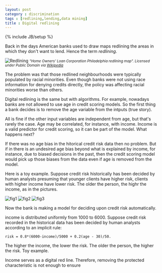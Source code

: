 ```yaml
---
layout: post
category : discrimination
tags : [redlining,lending,data mining]
title : Digital redlining
---
```

{% include JB/setup %}

Back in the days American banks used to draw maps redlining the areas in which they don't want to lend. Hence the term *redlining*.

![Redlining](http://zliobaite.github.io/assets/redlining.jpg) 
*<small> "Home Owners' Loan Corporation Philadelphia redlining map". Licensed under Public Domain via [Wikipedia](http://en.wikipedia.org/wiki/File:Home_Owners%27_Loan_Corporation_Philadelphia_redlining_map.jpg#/media/File:Home_Owners%27_Loan_Corporation_Philadelphia_redlining_map.jpg)</small>*

The problem was that those redlined neighbourhoods were typically populated by racial minorities. Even though banks were not using race information for denying credits directly, the policy was affecting racial minorities worse than others.  

Digital redlining is the same but with algorithms. For example, nowadays banks are not allowed to use age in credit scoring models. So the first thing a bank decides is to remove the age variable from the intputs (true story). 

All is fine if the other input variables are independent from age, but that's rarely the case. Age may be correlated, for instance, with income. Income is a valid predictor for credit scoring, so it can be part of the model. What happens next?

If there was no age bias in the hitorical credit risk data then no problem. But if in there is an undesired age bias beyond what is explained by income, for instance, due to biased decisions in the past, then the credit scoring model would pick up those biases from the data even if age is removed from the model. 

Here is a toy example. Suppose credit risk historically has been decided by human analysts presuming that younger clients have higher risk, clients with higher income have lower risk. The older the person, the highr the income, as in the pictures. 

![fig1](http://zliobaite.github.io/assets/fig_risk_age.jpg)
![fig2](http://zliobaite.github.io/assets/fig_risk_income.jpg)
![fig3](http://zliobaite.github.io/assets/fig_income_age.jpg) 

Now the bank is making a model for deciding upon credit risk automatically. 

income is distributed uniformly from 1000 to 6000. Suppose credit risk recorded in the historical data has been decided by human analysts according to an implicit rule: 

	risk = 0.8*(6000-income)/5000 + 0.2(age - 30)/50. 

The higher the income, the lower the risk. The older the person, the higher the risk. Toy example. 




Income serves as a digital red line. 
Therefore, removing the protected characteristic is not enough to ensure 


